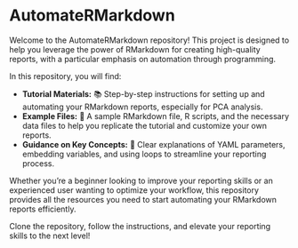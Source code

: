# AutomateRMarkdown

Welcome to the AutomateRMarkdown repository! This project is designed to help you leverage the power of RMarkdown for creating high-quality reports, with a particular emphasis on automation through programming. 

In this repository, you will find:

- **Tutorial Materials:** 📚 Step-by-step instructions for setting up and automating your RMarkdown reports, especially for PCA analysis.
- **Example Files:** 📁 A sample RMarkdown file, R scripts, and the necessary data files to help you replicate the tutorial and customize your own reports.
- **Guidance on Key Concepts:** 🧠 Clear explanations of YAML parameters, embedding variables, and using loops to streamline your reporting process.

Whether you’re a beginner looking to improve your reporting skills or an experienced user wanting to optimize your workflow, this repository provides all the resources you need to start automating your RMarkdown reports efficiently. 

Clone the repository, follow the instructions, and elevate your reporting skills to the next level! 
